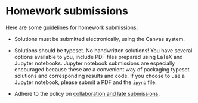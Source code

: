 # Homework submissions 

Here are some guidelines for homework submissions:

* Solutions must be submitted electronically, using the Canvas system.

* Solutions should be typeset. No handwritten solutions! You have several options
available to you, include PDF files prepared using LaTeX and Jupyter notebooks.
Jupyter notebook submissions are especially encouraged because these are a convenient
way of packaging typeset solutions and corresponding results and code. If you choose
to use a Jupyter notebook, please submit a PDF and the `ipynb` file.

* Adhere to the policy on [collaboration and late submissions](/docs/grades).
